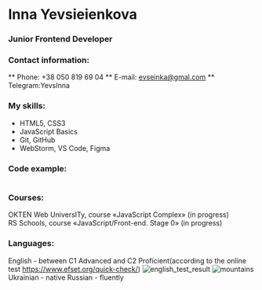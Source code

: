 # Inna Yevsieienkova

### Junior Frontend Developer

### Contact information:
** Phone: +38 050 819 69 04
** E-mail: evseinka@gmal.com
** Telegram:YevsInna

### My skills:
* HTML5, CSS3
* JavaScript Basics
* Git, GitHub
* WebStorm, VS Code, Figma

### Code example:
```

```
### Courses:
OKTEN Web UniversITy, course «JavaScript Complex» (in progress)   
RS Schools, course «JavaScript/Front-end. Stage 0» (in progress)

### Languages:
English - between C1 Advanced and C2 Proficient(according to the online test https://www.efset.org/quick-check/)
![english_test_result](/img/eng_test.png "Result of EFSET english test")
![mountains](/img/mountan.png "Пейзаж с горами")
Ukrainian - native
Russian - fluently
